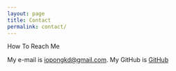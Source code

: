```yaml
---
layout: page
title: Contact
permalink: contact/
---
```


How To Reach Me

My e-mail is [iopongkd@gmail.com](mailto:iopongkd@gmail.com).
My GitHub is [GitHub][my-gitHub]

[my-gitHub]: https://github.com/Iopong

